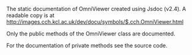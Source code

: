 The static documentation of OmniViewer created using Jsdoc (v2.4).
A readable copy is at http://images.cch.kcl.ac.uk/dev/docu/symbols/$.cch.OmniViewer.html

Only the public methods of the OmniViewer class are documented.

For the documentation of private methods see the source code. 